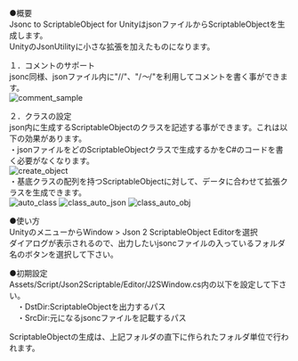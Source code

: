 ●概要  
Jsonc to ScriptableObject for UnityはjsonファイルからScriptableObjectを生成します。  
UnityのJsonUtilityに小さな拡張を加えたものになります。  

１．コメントのサポート  
jsonc同様、jsonファイル内に"//"、"/*～*/"を利用してコメントを書く事ができます。  
![comment_sample](https://github.com/seri-prg/Jsonc-to-ScriptableObject-for-Unity/assets/59523766/90efe503-8a20-4749-bcb6-875dfa061c22)

２．クラスの設定  
json内に生成するScriptableObjectのクラスを記述する事ができます。これは以下の効果があります。  
  ・jsonファイルをどのScriptableObjectクラスで生成するかをC#のコードを書く必要がなくなります。  
![create_object](https://github.com/seri-prg/Jsonc-to-ScriptableObject-for-Unity/assets/59523766/72824ad3-40a5-4f7d-8359-4aae3fd7cc4c)  
  ・基底クラスの配列を持つScriptableObjectに対して、データに合わせて拡張クラスを生成できます。  
![auto_class](https://github.com/seri-prg/Jsonc-to-ScriptableObject-for-Unity/assets/59523766/c6661dd0-fd71-43c4-820f-18a7c73ea1e9)
![class_auto_json](https://github.com/seri-prg/Jsonc-to-ScriptableObject-for-Unity/assets/59523766/57a558af-a48e-4eff-8c20-375eba9afa35)
![class_auto_obj](https://github.com/seri-prg/Jsonc-to-ScriptableObject-for-Unity/assets/59523766/3637fed7-d7b2-4b4a-b1d1-afa9eca86e79)


●使い方  
UnityのメニューからWindow > Json 2 ScriptableObject Editorを選択  
ダイアログが表示されるので、出力したいjsoncファイルの入っているフォルダ名のボタンを選択して下さい。  

●初期設定  
Assets/Script/Json2Scriptable/Editor/J2SWindow.cs内の以下を設定して下さい。  
　・DstDir:ScriptableObjectを出力するパス  
　・SrcDir:元になるjsoncファイルを記載するパス  

ScriptableObjectの生成は、上記フォルダの直下に作られたフォルダ単位で行われます。

 
 

  
